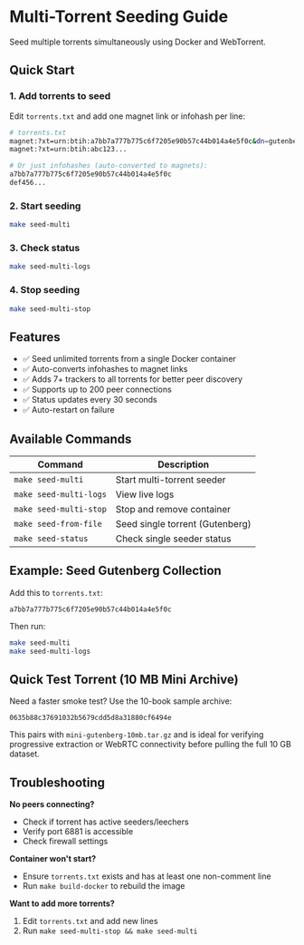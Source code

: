 # Multi-Torrent Seeding Guide

Seed multiple torrents simultaneously using Docker and WebTorrent.

## Quick Start

### 1. Add torrents to seed

Edit `torrents.txt` and add one magnet link or infohash per line:

```bash
# torrents.txt
magnet:?xt=urn:btih:a7bb7a777b775c6f7205e90b57c44b014a4e5f0c&dn=gutenberg-txt-files.tar.gz
magnet:?xt=urn:btih:abc123...

# Or just infohashes (auto-converted to magnets):
a7bb7a777b775c6f7205e90b57c44b014a4e5f0c
def456...
```

### 2. Start seeding

```bash
make seed-multi
```

### 3. Check status

```bash
make seed-multi-logs
```

### 4. Stop seeding

```bash
make seed-multi-stop
```

## Features

- ✅ Seed unlimited torrents from a single Docker container
- ✅ Auto-converts infohashes to magnet links
- ✅ Adds 7+ trackers to all torrents for better peer discovery
- ✅ Supports up to 200 peer connections
- ✅ Status updates every 30 seconds
- ✅ Auto-restart on failure

## Available Commands

| Command | Description |
|---------|-------------|
| `make seed-multi` | Start multi-torrent seeder |
| `make seed-multi-logs` | View live logs |
| `make seed-multi-stop` | Stop and remove container |
| `make seed-from-file` | Seed single torrent (Gutenberg) |
| `make seed-status` | Check single seeder status |

## Example: Seed Gutenberg Collection

Add this to `torrents.txt`:

```
a7bb7a777b775c6f7205e90b57c44b014a4e5f0c
```

Then run:

```bash
make seed-multi
make seed-multi-logs
```

## Quick Test Torrent (10 MB Mini Archive)

Need a faster smoke test? Use the 10-book sample archive:

```
0635b88c37691032b5679cdd5d8a31880cf6494e
```

This pairs with `mini-gutenberg-10mb.tar.gz` and is ideal for verifying progressive extraction or WebRTC connectivity before pulling the full 10 GB dataset.

## Troubleshooting

**No peers connecting?**
- Check if torrent has active seeders/leechers
- Verify port 6881 is accessible
- Check firewall settings

**Container won't start?**
- Ensure `torrents.txt` exists and has at least one non-comment line
- Run `make build-docker` to rebuild the image

**Want to add more torrents?**
1. Edit `torrents.txt` and add new lines
2. Run `make seed-multi-stop && make seed-multi`
